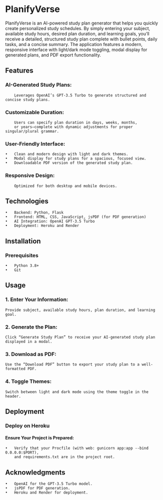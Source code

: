 # PlanifyVerse

PlanifyVerse is an AI-powered study plan generator that helps you quickly create personalized study schedules. By simply entering your subject, available study hours, desired plan duration, and learning goals, you’ll receive a detailed, structured study plan complete with bullet points, daily tasks, and a concise summary. The application features a modern, responsive interface with light/dark mode toggling, modal display for generated plans, and PDF export functionality.

## Features
###     AI-Generated Study Plans:
        Leverages OpenAI’s GPT-3.5 Turbo to generate structured and concise study plans.
###	     Customizable Duration:
        Users can specify plan duration in days, weeks, months, 
        or years—complete with dynamic adjustments for proper singular/plural grammar.
###     User-Friendly Interface:
	•	Clean and modern design with light and dark themes.
	•	Modal display for study plans for a spacious, focused view.
	•	Downloadable PDF version of the generated study plan.
###     Responsive Design:
        Optimized for both desktop and mobile devices.
## Technologies
	•	Backend: Python, Flask
	•	Frontend: HTML, CSS, JavaScript, jsPDF (for PDF generation)
	•	AI Integration: OpenAI GPT-3.5 Turbo
	•	Deployment: Heroku and Render
## Installation
###     Prerequisites
	•	Python 3.8+
	•	Git
## Usage
###	1.	Enter Your Information:
	Provide subject, available study hours, plan duration, and learning goal.
###	2.	Generate the Plan:
    Click “Generate Study Plan” to receive your AI-generated study plan displayed in a modal.
###	3.	Download as PDF:
    Use the “Download PDF” button to export your study plan to a well-formatted PDF.
###	4.	Toggle Themes:
    Switch between light and dark mode using the theme toggle in the header.
## Deployment
###     Deploy on Heroku
####	Ensure Your Project is Prepared:
	•	Verify that your Procfile (with web: gunicorn app:app --bind 0.0.0.0:$PORT),
        and requirements.txt are in the project root.
## Acknowledgments
	•	OpenAI for the GPT-3.5 Turbo model.
	•	jsPDF for PDF generation.
	•	Heroku and Render for deployment.
